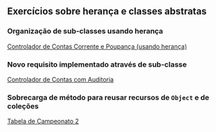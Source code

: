 ## Exercícios sobre herança e classes abstratas

### Organização de sub-classes usando herança

[Controlador de Contas Corrente e Poupança (usando herança)](conta-corrente-poupanca/)

### Novo requisito implementado através de sub-classe

[Controlador de Contas com Auditoria](controlador-conta-auditoria/)

### Sobrecarga de método para reusar recursos de `Object` e de coleções

[Tabela de Campeonato 2](tabela-campeonato-2/)

